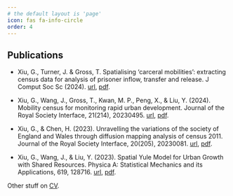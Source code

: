```yaml
---
# the default layout is 'page'
icon: fas fa-info-circle
order: 4
---
```


## Publications

- Xiu, G., Turner, J. & Gross, T. Spatialising ‘carceral mobilities’: extracting census data for analysis of prisoner inflow, transfer and release. J Comput Soc Sc (2024). [url](https://doi.org/10.1007/s42001-024-00318-y), [pdf](/assets/pdfs/publications/Spatialising.pdf).

- Xiu, G., Wang, J., Gross, T., Kwan, M. P., Peng, X., & Liu, Y. (2024). Mobility census for monitoring rapid urban development. Journal of the Royal Society Interface, 21(214), 20230495. [url](https://royalsocietypublishing.org/doi/full/10.1098/rsif.2023.0495), [pdf](/assets/pdfs/publications/xiu-et-al-2024-mobility-census-for-monitoring-rapid-urban-development.pdf).

- Xiu, G., & Chen, H. (2023). Unravelling the variations of the society of England and Wales through diffusion mapping analysis of census 2011. Journal of the Royal Society Interface, 20(205), 20230081. [url](https://royalsocietypublishing.org/doi/10.1098/rsif.2023.0081), [pdf](/assets/pdfs/publications/xiu-chen-2023-unravelling-the-variations-of-the-society-of-england-and-wales-through-diffusion-mapping-analysis-of.pdf).

- Xiu, G., Wang, J., & Liu, Y. (2023). Spatial Yule Model for Urban Growth with Shared Resources. Physica A: Statistical Mechanics and its Applications, 619, 128716. [url](https://www.sciencedirect.com/science/article/abs/pii/S0378437123002716), [pdf](/assets/pdfs/publications/physa128716.pdf).

Other stuff on [CV](/assets/pdfs/Gezhi_CV_2024.pdf).